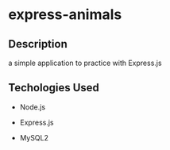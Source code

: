 # express-animals

## Description

a simple application to practice with Express.js

## Techologies Used

- Node.js

- Express.js

- MySQL2
